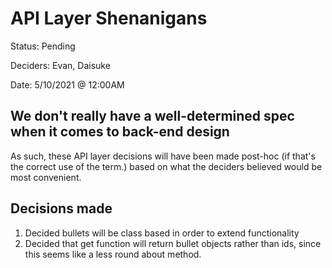 # API Layer Shenanigans
Status: Pending

Deciders: Evan, Daisuke

Date: 5/10/2021 @ 12:00AM

## We don't really have a well-determined spec when it comes to back-end design
As such, these API layer decisions will have been made post-hoc (if that's the correct use of the term.) based on what the deciders believed would be most convenient.

## Decisions made
1. Decided bullets will be class based in order to extend functionality
2. Decided that get function will return bullet objects rather than ids, since this seems like a less round about method.